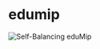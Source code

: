 # edumip

![Self-Balancing eduMip](https://media.giphy.com/media/hSX5dZy4HYbc94948F/giphy.gif?style=centerme)
